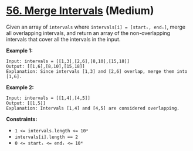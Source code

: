 # [56. Merge Intervals][link] (Medium)

[link]: https://leetcode.com/problems/merge-intervals/

Given an array of `intervals` where `intervals[i] = [startᵢ, endᵢ]`, merge all overlapping
intervals, and return an array of the non-overlapping intervals that cover all the intervals in the
input.

**Example 1:**

```
Input: intervals = [[1,3],[2,6],[8,10],[15,18]]
Output: [[1,6],[8,10],[15,18]]
Explanation: Since intervals [1,3] and [2,6] overlap, merge them into [1,6].
```

**Example 2:**

```
Input: intervals = [[1,4],[4,5]]
Output: [[1,5]]
Explanation: Intervals [1,4] and [4,5] are considered overlapping.
```

**Constraints:**

- `1 <= intervals.length <= 10⁴`
- `intervals[i].length == 2`
- `0 <= startᵢ <= endᵢ <= 10⁴`
